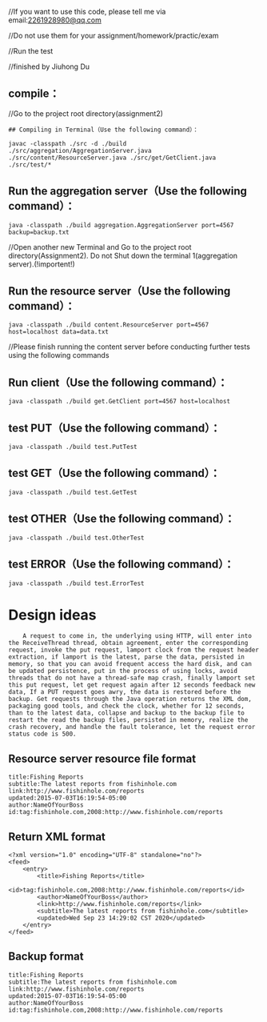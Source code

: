 //If you want to use this code, please tell me via email:2261928980@qq.com

//Do not use them for your assignment/homework/practic/exam

//Run the test

//finished by Jiuhong Du 

## compile：

//Go to the project root directory(assignment2)

```
## Compiling in Terminal（Use the following command）：

javac -classpath ./src -d ./build ./src/aggregation/AggregationServer.java ./src/content/ResourceServer.java ./src/get/GetClient.java ./src/test/*
```

## Run the aggregation server（Use the following command）：

```
java -classpath ./build aggregation.AggregationServer port=4567 backup=backup.txt
```

//Open another new Terminal and Go to the project root directory(Assignment2). Do not Shut down the terminal 1(aggregation server).(!importent!)

## Run the resource server（Use the following command）：

```
java -classpath ./build content.ResourceServer port=4567 host=localhost data=data.txt
```

//Please finish running the content server before conducting further tests using the following commands
## Run client（Use the following command）：

```
java -classpath ./build get.GetClient port=4567 host=localhost
```

## test PUT（Use the following command）：

```
java -classpath ./build test.PutTest
```

## test GET（Use the following command）：

```
java -classpath ./build test.GetTest
```

## test OTHER（Use the following command）：

```
java -classpath ./build test.OtherTest
```

## test ERROR（Use the following command）：

```
java -classpath ./build test.ErrorTest
```



# Design ideas

```
	A request to come in, the underlying using HTTP, will enter into the ReceiveThread thread, obtain agreement, enter the corresponding request, invoke the put request, lamport clock from the request header extraction, if lamport is the latest, parse the data, persisted in memory, so that you can avoid frequent access the hard disk, and can be updated persistence, put in the process of using locks, avoid threads that do not have a thread-safe map crash, finally lamport set this put request, let get request again after 12 seconds feedback new data, If a PUT request goes awry, the data is restored before the backup. Get requests through the Java operation returns the XML dom, packaging good tools, and check the clock, whether for 12 seconds, than to the latest data, collapse and backup to the backup file to restart the read the backup files, persisted in memory, realize the crash recovery, and handle the fault tolerance, let the request error status code is 500.
```

## Resource server resource file format

```
title:Fishing Reports
subtitle:The latest reports from fishinhole.com
link:http://www.fishinhole.com/reports
updated:2015-07-03T16:19:54-05:00
author:NameOfYourBoss
id:tag:fishinhole.com,2008:http://www.fishinhole.com/reports
```

## Return XML format

```
<?xml version="1.0" encoding="UTF-8" standalone="no"?>
<feed>
    <entry>
        <title>Fishing Reports</title>
        <id>tag:fishinhole.com,2008:http://www.fishinhole.com/reports</id>
        <author>NameOfYourBoss</author>
        <link>http://www.fishinhole.com/reports</link>
        <subtitle>The latest reports from fishinhole.com</subtitle>
        <updated>Wed Sep 23 14:29:02 CST 2020</updated>
    </entry>
</feed>
```

## Backup format

```
title:Fishing Reports
subtitle:The latest reports from fishinhole.com
link:http://www.fishinhole.com/reports
updated:2015-07-03T16:19:54-05:00
author:NameOfYourBoss
id:tag:fishinhole.com,2008:http://www.fishinhole.com/reports
```

